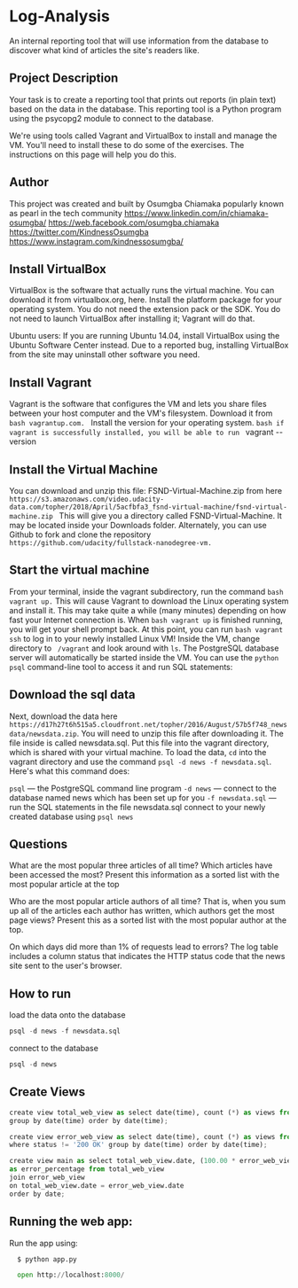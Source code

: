 # Log-Analysis
An internal reporting tool that will use information from the database to discover what kind of articles the site's readers like.

## Project Description
Your task is to create a reporting tool that prints out reports (in plain text) based on the data in the database. 
This reporting tool is a Python program using the psycopg2 module to connect to the database.

We're using tools called Vagrant and VirtualBox to install and manage the VM. You'll need to install these to do some of the exercises. The instructions on this page will help you do this.

## Author
This project was created and built by Osumgba Chiamaka popularly known as pearl in the tech community
https://www.linkedin.com/in/chiamaka-osumgba/ 
https://web.facebook.com/osumgba.chiamaka
https://twitter.com/KindnessOsumgba
https://www.instagram.com/kindnessosumgba/

## Install VirtualBox
VirtualBox is the software that actually runs the virtual machine. You can download it from virtualbox.org, here. Install the platform package for your operating system. You do not need the extension pack or the SDK. You do not need to launch VirtualBox after installing it; Vagrant will do that.

Ubuntu users: If you are running Ubuntu 14.04, install VirtualBox using the Ubuntu Software Center instead. Due to a reported bug, installing VirtualBox from the site may uninstall other software you need.

## Install Vagrant
Vagrant is the software that configures the VM and lets you share files between your host computer and the VM's filesystem. Download it from ```bash vagrantup.com. ``` Install the version for your operating system. 
```bash if vagrant is successfully installed, you will be able to run ``` vagrant --version ```  ```

## Install the Virtual Machine
You can download and unzip this file: FSND-Virtual-Machine.zip from here ```https://s3.amazonaws.com/video.udacity-data.com/topher/2018/April/5acfbfa3_fsnd-virtual-machine/fsnd-virtual-machine.zip ``` This will give you a directory called FSND-Virtual-Machine. It may be located inside your Downloads folder. Alternately, you can use Github to fork and clone the repository ```https://github.com/udacity/fullstack-nanodegree-vm.```

## Start the virtual machine
From your terminal, inside the vagrant subdirectory, run the command ```bash vagrant up.``` This will cause Vagrant to download the Linux operating system and install it. This may take quite a while (many minutes) depending on how fast your Internet connection is. When ```bash vagrant up``` is finished running, you will get your shell prompt back. At this point, you can run ```bash vagrant ssh``` to log in to your newly installed Linux VM! 
Inside the VM, change directory to ``` /vagrant``` and look around with ```ls```. The PostgreSQL database server will automatically be started inside the VM. You can use the ```python psql``` command-line tool to access it and run SQL statements:

## Download the sql data
Next, download the data here ```https://d17h27t6h515a5.cloudfront.net/topher/2016/August/57b5f748_newsdata/newsdata.zip```. You will need to unzip this file after downloading it. The file inside is called newsdata.sql. Put this file into the vagrant directory, which is shared with your virtual machine.
To load the data, ``cd`` into the vagrant directory and use the command ``psql -d news -f newsdata.sql``.
Here's what this command does:

``psql`` — the PostgreSQL command line program
``-d news`` — connect to the database named news which has been set up for you
``-f newsdata.sql`` — run the SQL statements in the file newsdata.sql
connect to your newly created database using ``psql news``

## Questions
What are the most popular three articles of all time? Which articles have been accessed the most? Present this information as a sorted list with the most popular article at the top

Who are the most popular article authors of all time? That is, when you sum up all of the articles each author has written, which authors get the most page views? Present this as a sorted list with the most popular author at the top.

On which days did more than 1% of requests lead to errors? The log table includes a column status that indicates the HTTP status code that the news site sent to the user's browser.

## How to run
load the data onto the database
```python
psql -d news -f newsdata.sql
```
connect to the database
```python
psql -d news
```
## Create Views

```python
create view total_web_view as select date(time), count (*) as views from log 
group by date(time) order by date(time);
```

```python
create view error_web_view as select date(time), count (*) as views from log 
where status != '200 OK' group by date(time) order by date(time);
```
```python
create view main as select total_web_view.date, (100.00 * error_web_view.views / total_web_view.views) 
as error_percentage from total_web_view 
join error_web_view 
on total_web_view.date = error_web_view.date 
order by date; 
```
## Running the web app:
Run the app using:
```python
  $ python app.py
```
```python
  open http://localhost:8000/
```
